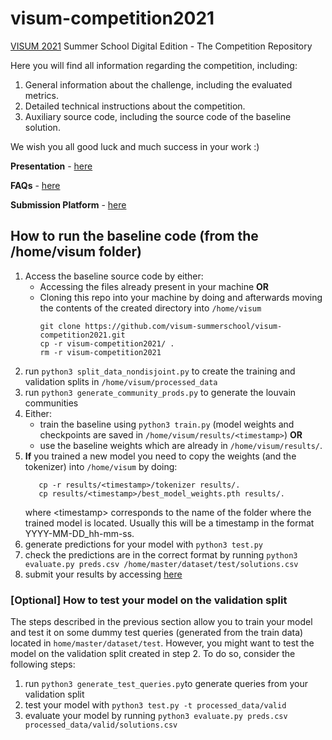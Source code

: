 # visum-competition2021
[VISUM 2021](http://visum.inesctec.pt) Summer School Digital Edition - The Competition Repository 

Here you will find all information regarding the competition, including:

1. General information about the challenge, including the evaluated metrics.
2. Detailed technical instructions about the competition.
3. Auxiliary source code, including the source code of the baseline solution.

We wish you all good luck and much success in your work :)

**Presentation** - [here](INSERT_LINK)

**FAQs** - [here](https://github.com/visum-summerschool/visum-competition2021/blob/main/VISUM2021_FAQs.pdf)

**Submission Platform** - [here](https://visum.inesctec.pt/submissions)

## How to run the baseline code (from the /home/visum folder)
1. Access the baseline source code by either:
   - Accessing the files already present in your machine **OR**
   - Cloning this repo into your machine by doing and afterwards moving the contents of the created directory into ```/home/visum```
      ``` 
      git clone https://github.com/visum-summerschool/visum-competition2021.git
      cp -r visum-competition2021/ .
      rm -r visum-competition2021 
      ```
2. run ```python3 split_data_nondisjoint.py``` to create the training and validation splits in ```/home/visum/processed_data```
3. run ```python3 generate_community_prods.py``` to generate the louvain communities
4. Either:
    - train the baseline using ```python3 train.py``` (model weights and checkpoints are saved in ```/home/visum/results/<timestamp>```) **OR**
    - use the baseline weights which are already in ```/home/visum/results/```.
5. **If** you trained a new model you need to copy the weights (and the tokenizer) into ```/home/visum``` by doing:
    ```
       cp -r results/<timestamp>/tokenizer results/.
       cp results/<timestamp>/best_model_weights.pth results/.
    ```
    where \<timestamp\> corresponds to the name of the folder where the trained model is located. Usually this will be a timestamp in the format YYYY-MM-DD_hh-mm-ss.
6. generate predictions for your model with ```python3 test.py```
7. check the predictions are in the correct format by running ```python3 evaluate.py preds.csv /home/master/dataset/test/solutions.csv```
8. submit your results by accessing [here](https://visum.inesctec.pt/submissions)


### [Optional] How to test your model on the validation split
The steps described in the previous section allow you to train your model and test it on some dummy test queries (generated from the train data) located in ```home/master/dataset/test```. However, you might want to test the model on the validation split created in step 2. To do so, consider the following steps:

1. run ```python3 generate_test_queries.py```to generate queries from your validation split
2. test your model with ```python3 test.py -t processed_data/valid```
3. evaluate your model by running ```python3 evaluate.py preds.csv processed_data/valid/solutions.csv```

 
